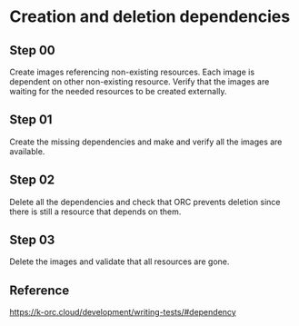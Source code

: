 # Creation and deletion dependencies

## Step 00

Create images referencing non-existing resources. Each image is dependent on other non-existing resource. Verify that the images are waiting for the needed resources to be created externally.

## Step 01

Create the missing dependencies and make and verify all the images are available.

## Step 02

Delete all the dependencies and check that ORC prevents deletion since there is still a resource that depends on them.

## Step 03

Delete the images and validate that all resources are gone.

## Reference

https://k-orc.cloud/development/writing-tests/#dependency
